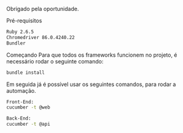 Obrigado pela oportunidade.

Pré-requisitos

```sh
Ruby 2.6.5
Chromedriver 86.0.4240.22
Bundler
```

Começando
Para que todos os frameworks funcionem no projeto, é necessário rodar o seguinte comando:
```sh
bundle install
```
Em seguida já é possível usar os seguintes comandos, para rodar a automação.

```sh
Front-End:
cucumber -t @web

Back-End:
cucumber -t @api
```